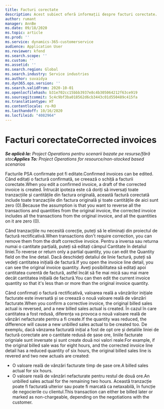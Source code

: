```yaml
---
title: Facturi corectate
description: Acest subiect oferă informații despre facturi corectate.
author: rumant
manager: AnnBe
ms.date: 09/18/2020
ms.topic: article
ms.prod: ''
ms.service: dynamics-365-customerservice
audience: Application User
ms.reviewer: kfend
ms.search.scope: ''
ms.custom: ''
ms.assetid: ''
ms.search.region: Global
ms.search.industry: Service industries
ms.author: suvaidya
ms.dyn365.ops.version: ''
ms.search.validFrom: 2020-10-01
ms.openlocfilehash: b31e702cc15bbb3937e8c4b305064212f63ce919
ms.sourcegitcommit: 5c4c9bf3ba018562d6cb3443c01d550489c415fa
ms.translationtype: HT
ms.contentlocale: ro-RO
ms.lasthandoff: 10/16/2020
ms.locfileid: "4082964"
---
```

# <a name="corrected-invoices"></a><span data-ttu-id="6bc5f-103">Facturi corectate</span><span class="sxs-lookup"><span data-stu-id="6bc5f-103">Corrected invoices</span></span>

<span data-ttu-id="6bc5f-104">_**Se aplică la:** Project Operations pentru scenarii bazate pe resurse/fără stoc_</span><span class="sxs-lookup"><span data-stu-id="6bc5f-104">_**Applies To:** Project Operations for resource/non-stocked based scenarios_</span></span>

<span data-ttu-id="6bc5f-105">Facturile PSA confirmate pot fi editate.</span><span class="sxs-lookup"><span data-stu-id="6bc5f-105">Confirmed invoices can be edited.</span></span> <span data-ttu-id="6bc5f-106">Când editați o factură confirmată, se creează o schiță a facturii corectate.</span><span class="sxs-lookup"><span data-stu-id="6bc5f-106">When you edit a confirmed invoice, a draft of the corrected invoice is created.</span></span> <span data-ttu-id="6bc5f-107">Întrucât ipoteza este că doriți să inversați toate tranzacțiile și cantitățile din factura originală, această factură corectată include toate tranzacțiile din factura originală și toate cantitățile de aici sunt zero (0).</span><span class="sxs-lookup"><span data-stu-id="6bc5f-107">Because the assumption is that you want to reverse all the transactions and quantities from the original invoice, the corrected invoice includes all the transactions from the original invoice, and all the quantities on it are zero (0).</span></span>

<span data-ttu-id="6bc5f-108">Când tranzacțiile nu necesită corecție, puteți să le eliminați din proiectul de factură rectificativă.</span><span class="sxs-lookup"><span data-stu-id="6bc5f-108">When transactions don't require correction, you can remove them from the draft corrective invoice.</span></span> <span data-ttu-id="6bc5f-109">Pentru a inversa sau returna numai o cantitate parțială, puteți să editați câmpul Cantitate în detaliul liniei.</span><span class="sxs-lookup"><span data-stu-id="6bc5f-109">To reverse or return only a partial quantity, you can edit the Quantity field on the line detail.</span></span> <span data-ttu-id="6bc5f-110">Dacă deschideți detaliul de linie factură, puteți să vedeți cantitatea inițială de factură.</span><span class="sxs-lookup"><span data-stu-id="6bc5f-110">If you open the invoice line detail, you can see the original invoice quantity.</span></span> <span data-ttu-id="6bc5f-111">Aveți posibilitatea să editați apoi cantitatea curentă de factură, astfel încât să fie mai mică sau mai mare decât cantitatea inițială de factură.</span><span class="sxs-lookup"><span data-stu-id="6bc5f-111">You can then edit the current invoice quantity so that it's less than or more than the original invoice quantity.</span></span>

<span data-ttu-id="6bc5f-112">Când confirmați o factură rectificativă, valoarea reală a vânzărilor inițiale facturate este inversată și se creează o nouă valoare reală de vânzări facturate.</span><span class="sxs-lookup"><span data-stu-id="6bc5f-112">When you confirm a corrective invoice, the original billed sales actual is reversed, and a new billed sales actual is created.</span></span> <span data-ttu-id="6bc5f-113">În cazul în care cantitatea a fost redusă, diferența va provoca o nouă valoare reală de vânzări nefacturate pentru a fi create.</span><span class="sxs-lookup"><span data-stu-id="6bc5f-113">If the quantity was reduced, the difference will cause a new unbilled sales actual to be created too.</span></span> <span data-ttu-id="6bc5f-114">De exemplu, dacă vânzarea facturată inițial a fost de opt ore și detaliile liniei de factură corectate are o cantitate redusă de șase ore, liniile facturate origniale sunt inversate și sunt create două noi valori reale:</span><span class="sxs-lookup"><span data-stu-id="6bc5f-114">For example, if the original billed sale was for eight hours, and the corrected invoice line detail has a reduced quantity of six hours, the original billed sales line is revered and two new actuals are created:</span></span>

- <span data-ttu-id="6bc5f-115">O valoare reală de vânzări facturate timp de șase ore.</span><span class="sxs-lookup"><span data-stu-id="6bc5f-115">A billed sales actual for six hours.</span></span>
- <span data-ttu-id="6bc5f-116">O valoare reală de vânzări nefacturate pentru restul de două ore.</span><span class="sxs-lookup"><span data-stu-id="6bc5f-116">An unbilled sales actual for the remaining two hours.</span></span> <span data-ttu-id="6bc5f-117">Această tranzacție poate fi facturată ulterior sau poate fi marcată ca netaxabilă, în funcție de negocierile cu clientul.</span><span class="sxs-lookup"><span data-stu-id="6bc5f-117">This transaction can either be billed later or marked as non-chargeable, depending on the negotiations with the customer.</span></span>
